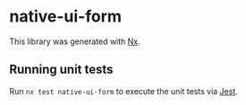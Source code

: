 # native-ui-form

This library was generated with [Nx](https://nx.dev).

## Running unit tests

Run `nx test native-ui-form` to execute the unit tests via [Jest](https://jestjs.io).
